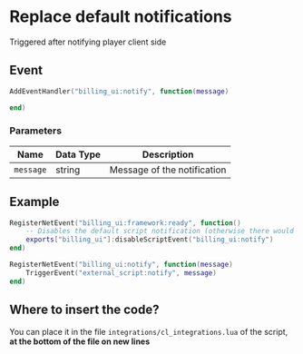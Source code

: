# Replace default notifications

Triggered after notifying player client side

## Event

```lua
AddEventHandler("billing_ui:notify", function(message)

end)
```

### Parameters

| Name      | Data Type | Description                 |
| --------- | --------- | --------------------------- |
| `message` | string    | Message of the notification |

## Example

```lua
RegisterNetEvent("billing_ui:framework:ready", function() 
    -- Disables the default script notification (otherwise there would be 2 notifications)
    exports["billing_ui"]:disableScriptEvent("billing_ui:notify")
end)

RegisterNetEvent("billing_ui:notify", function(message)
    TriggerEvent("external_script:notify", message)
end)
```

## Where to insert the code?

You can place it in the file `integrations/cl_integrations.lua` of the script, **at the bottom of the file on new lines**
